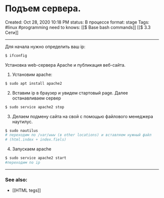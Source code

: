 # Подъем сервера.

Created: Oct 28, 2020 10:18 PM
status: В процессе
format: stage
Tags: #linux #programming 
need to knows: [[$ Base  bash commands]] [[$ 3.3 Сети]]

---

Для начала нужно определить ваш ip:

```bash
$ ifconfig
```

Установка web-сервера Apache и публикация веб-сайта.

1. Установим apache:

```bash
$ sudo apt install apache2
```

 2. Вставим ip в браузер и увидем стартовый page. Далее останавливаем сервер

```bash
$ sudo service apache2 stop
```

 

 3. Делаем подмену сайта на свой с помощью файлового менеджера наутилус.

```bash
$ sudo nautilus
# переходим по /var/www (в other locations) и вставляем нужный файл 
# (html.index + index.fiels)
```

 

 4. Запускаем apache

```bash
$ sudo service apache2 start
#переходим по ip
```


---
### See also:
- [[HTML tegs]]